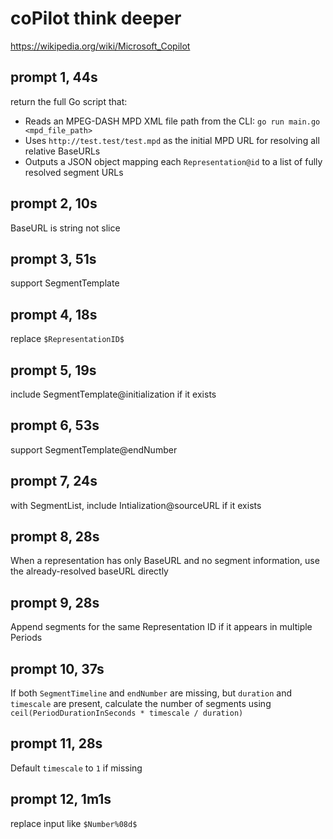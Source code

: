 # coPilot think deeper

<https://wikipedia.org/wiki/Microsoft_Copilot>

## prompt 1, 44s

return the full Go script that:
- Reads an MPEG-DASH MPD XML file path from the CLI: `go run main.go <mpd_file_path>`
- Uses `http://test.test/test.mpd` as the initial MPD URL for resolving all relative BaseURLs
- Outputs a JSON object mapping each `Representation@id` to a list of fully resolved segment URLs

## prompt 2, 10s

BaseURL is string not slice

## prompt 3, 51s

support SegmentTemplate

## prompt 4, 18s

replace `$RepresentationID$`

## prompt 5, 19s

include SegmentTemplate@initialization if it exists

## prompt 6, 53s

support SegmentTemplate@endNumber

## prompt 7, 24s

with SegmentList, include Intialization@sourceURL if it exists

## prompt 8, 28s

When a representation has only BaseURL and no segment information, use the
already-resolved baseURL directly

## prompt 9, 28s

Append segments for the same Representation ID if it appears in multiple
Periods

## prompt 10, 37s

If both `SegmentTimeline` and `endNumber` are missing, but `duration` and
`timescale` are present, calculate the number of segments using
`ceil(PeriodDurationInSeconds * timescale / duration)`

## prompt 11, 28s

Default `timescale` to `1` if missing

## prompt 12, 1m1s

replace input like `$Number%08d$`
